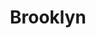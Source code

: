 ---
title: Brooklyn
crosslinks:
- nyc
- youtubefactsbot
- autotldr
- bayridge
- nycmeetups
- Bushwick
- u_efemex_com
- botwatch
- AskNYC
- gatekeeping
- NYCbike
- Cubers
- crafting
- Blacksmith
- watchpeopledie
- tmsbmeta
- Drama
- nyspolitics
- ChoosingBeggars
- CelebJOMaterial
---